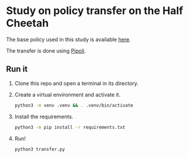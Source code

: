 # Study on policy transfer on the Half Cheetah

The base policy used in this study is available [here](https://huggingface.co/farama-minari/HalfCheetah-v5-SAC-expert).

The transfer is done using [Pipoli](https://github.com/SherbyRobotics/pipoli).

## Run it

1. Clone this repo and open a terminal in its directory.

2. Create a virtual environment and activate it.
   ```sh
   python3 -m venv .venv && . .venv/bin/activate
   ```

3. Install the requirements.
   ```sh
   python3 -m pip install -r requirements.txt
   ```

4. Run!
   ```sh
   python3 transfer.py
   ```